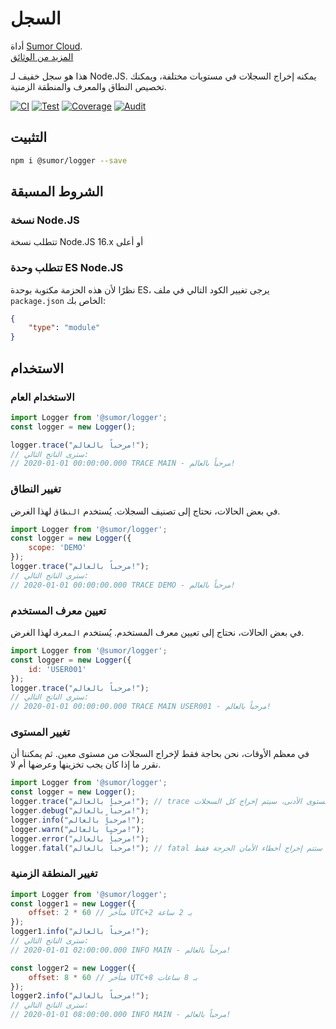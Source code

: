 # السجل

أداة [Sumor Cloud](https://sumor.cloud).  
[المزيد من الوثائق](https://sumor.cloud/logger)

هذا هو سجل خفيف لـ Node.JS.
يمكنه إخراج السجلات في مستويات مختلفة، ويمكنك تخصيص النطاق والمعرف والمنطقة الزمنية.

[![CI](https://github.com/sumor-cloud/logger/actions/workflows/ci.yml/badge.svg)](https://github.com/sumor-cloud/logger/actions/workflows/ci.yml)
[![Test](https://github.com/sumor-cloud/logger/actions/workflows/ut.yml/badge.svg)](https://github.com/sumor-cloud/logger/actions/workflows/ut.yml)
[![Coverage](https://github.com/sumor-cloud/logger/actions/workflows/coverage.yml/badge.svg)](https://github.com/sumor-cloud/logger/actions/workflows/coverage.yml)
[![Audit](https://github.com/sumor-cloud/logger/actions/workflows/audit.yml/badge.svg)](https://github.com/sumor-cloud/logger/actions/workflows/audit.yml)

## التثبيت
```bash
npm i @sumor/logger --save
```

## الشروط المسبقة

### نسخة Node.JS
تتطلب نسخة Node.JS 16.x أو أعلى

### تتطلب وحدة ES Node.JS
نظرًا لأن هذه الحزمة مكتوبة بوحدة ES،
يرجى تغيير الكود التالي في ملف ```package.json``` الخاص بك:
```json
{
    "type": "module"
}
```

## الاستخدام

### الاستخدام العام

```js
import Logger from '@sumor/logger';
const logger = new Logger();

logger.trace("مرحباً بالعالم!");
// سترى الناتج التالي:
// 2020-01-01 00:00:00.000 TRACE MAIN - مرحباً بالعالم!
```

### تغيير النطاق
في بعض الحالات، نحتاج إلى تصنيف السجلات. يُستخدم `النطاق` لهذا الغرض.
```js
import Logger from '@sumor/logger';
const logger = new Logger({
    scope: 'DEMO'
});
logger.trace("مرحباً بالعالم!");
// سترى الناتج التالي:
// 2020-01-01 00:00:00.000 TRACE DEMO - مرحباً بالعالم!
```

### تعيين معرف المستخدم
في بعض الحالات، نحتاج إلى تعيين معرف المستخدم. يُستخدم `المعرف` لهذا الغرض.
```js
import Logger from '@sumor/logger';
const logger = new Logger({
    id: 'USER001'
});
logger.trace("مرحباً بالعالم!");
// سترى الناتج التالي:
// 2020-01-01 00:00:00.000 TRACE MAIN USER001 - مرحباً بالعالم!
```

### تغيير المستوى
في معظم الأوقات، نحن بحاجة فقط لإخراج السجلات من مستوى معين. ثم يمكننا أن نقرر ما إذا كان يجب تخزينها وعرضها أم لا.
```js
import Logger from '@sumor/logger';
const logger = new Logger();
logger.trace("مرحباً بالعالم!"); // trace هو المستوى الأدنى، سيتم إخراج كل السجلات
logger.debug("مرحباً بالعالم!");
logger.info("مرحباً بالعالم!");
logger.warn("مرحباً بالعالم!");
logger.error("مرحباً بالعالم!");
logger.fatal("مرحباً بالعالم!"); // fatal هو المستوى الأعلى، ستتم إخراج أخطاء الأمان الحرجة فقط
```

### تغيير المنطقة الزمنية
```js
import Logger from '@sumor/logger';
const logger1 = new Logger({
    offset: 2 * 60 // متأخر UTC+2 بـ 2 ساعة
});
logger1.info("مرحباً بالعالم!");
// سترى الناتج التالي:
// 2020-01-01 02:00:00.000 INFO MAIN - مرحباً بالعالم!

const logger2 = new Logger({
    offset: 8 * 60 // متأخر UTC+8 بـ 8 ساعات
});
logger2.info("مرحباً بالعالم!");
// سترى الناتج التالي:
// 2020-01-01 08:00:00.000 INFO MAIN - مرحباً بالعالم!

```